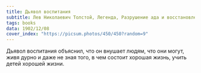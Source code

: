 ```yaml
---
title: Дьявол воспитания
subtitle: Лев Николаевич Толстой, Легенда, Разрушение ада и восстановление его
tags: books
data: 1902/12/08
cover_index: "https://picsum.photos/450/450?random=9"
---
```



Дьявол воспитания объяснил, что он внушает людям, что они могут, живя дурно и даже не зная того, в чем состоит хорошая жизнь, учить детей хорошей жизни.
